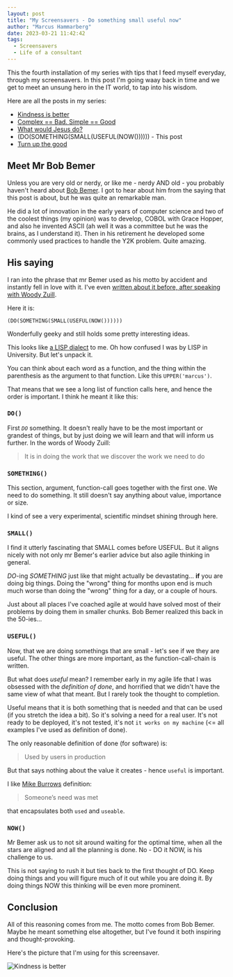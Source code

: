 ```yaml
---
layout: post
title: "My Screensavers - Do something small useful now"
author: "Marcus Hammarberg"
date: 2023-03-21 11:42:42
tags:
  - Screensavers
  - Life of a consultant
---
```


This the fourth installation of my series with tips that I feed myself everyday, through my screensavers. In this post I'm going waay back in time and we get to meet an unsung hero in the IT world, to tap into his wisdom.

Here are all the posts in my series:

- [Kindness is better](http://www.marcusoft.net/2023/03/my-screensavers-kindness-is-better.html)
- [Complex == Bad. Simple == Good](http://www.marcusoft.net/2023/03/my-screensavers-simple-good-complex-bad.html)
- [What would Jesus do?](http://www.marcusoft.net/2023/03/my-screensavers-what-would-jesus-do.html)
- (DO(SOMETHING(SMALL(USEFUL(NOW()))))) - This post
- [Turn up the good](http://www.marcusoft.net/2023/03/my-screensavers-turn-up-the-good.html)

<!-- excerpt-end -->

## Meet Mr Bob Bemer

Unless you are very old or nerdy, or like me - nerdy AND old - you probably haven't heard about [Bob Bemer](https://en.wikipedia.org/wiki/Bob_Bemer). I got to hear about him from the saying that this post is about, but he was quite an remarkable man.

He did a lot of innovation in the early years of computer science and two of the coolest things (my opinion) was to develop, COBOL with Grace Hopper, and also he invented ASCII (ah well it was a committee but he was the brains, as I understand it). Then in his retirement he developed some commonly used practices to handle the Y2K problem. Quite amazing.

## His saying

I ran into the phrase that mr Bemer used as his motto by accident and instantly fell in love with it. I've even [written about it before, after speaking with Woody Zuill](https://www.marcusoft.net/2014/07/talking-with-woody-and-some-thoughts-i.html).

Here it is:

```text
(DO(SOMETHING(SMALL(USEFUL(NOW())))))
```

Wonderfully geeky and still holds some pretty interesting ideas.

This looks like [a LISP dialect](<https://en.wikipedia.org/wiki/Lisp_(programming_language)>) to me. Oh how confused I was by LISP in University. But let's unpack it.

You can think about each word as a function, and the thing within the parenthesis as the argument to that function. Like this `UPPER('marcus')`.

That means that we see a long list of function calls here, and hence the order is important. I think he meant it like this:

### `DO()`

First _`DO`_ something. It doesn't really have to be the most important or grandest of things, but by just doing we will learn and that will inform us further. In the words of Woody Zuill:

> It is in doing the work that we discover the work we need to do

### `SOMETHING()`

This section, argument, function-call goes together with the first one. We need to do something. It still doesn't say anything about value, importance or size.

I kind of see a very experimental, scientific mindset shining through here.

### `SMALL()`

I find it utterly fascinating that SMALL comes before USEFUL. But it aligns nicely with not only mr Bemer's earlier advice but also agile thinking in general.

_DO_-ing _SOMETHING_ just like that might actually be devastating... **if** you are doing big things. Doing the "wrong" thing for months upon end is much much worse than doing the "wrong" thing for a day, or a couple of hours.

Just about all places I've coached agile at would have solved most of their problems by doing them in smaller chunks. Bob Bemer realized this back in the 50-ies...

### `USEFUL()`

Now, that we are doing somethings that are small - let's see if we they are useful. The other things are more important, as the function-call-chain is written.

But what does _useful_ mean? I remember early in my agile life that I was obsessed with the _definition of done_, and horrified that we didn't have the same view of what that meant. But I rarely took the thought to completion.

Useful means that it is both something that is needed and that can be used (if you stretch the idea a bit). So it's solving a need for a real user. It's not ready to be deployed, it's not tested, it's not `it works on my machine` (<= all examples I've used as definition of done).

The only reasonable definition of done (for software) is:

> Used by users in production

But that says nothing about the value it creates - hence `useful` is important.

I like [Mike Burrows](https://blog.agendashift.com/2016/05/25/a-good-working-definition-of-done/) definition:

> Someone’s need was met

that encapsulates both `used` and `useable`.

### `NOW()`

Mr Bemer ask us to not sit around waiting for the optimal time, when all the stars are aligned and all the planning is done. No - DO it NOW, is his challenge to us.

This is not saying to rush it but ties back to the first thought of DO. Keep doing things and you will figure much of it out while you are doing it. By doing things NOW this thinking will be even more prominent.

## Conclusion

All of this reasoning comes from me. The motto comes from Bob Bemer. Maybe he meant something else altogether, but I've found it both inspiring and thought-provoking.

Here's the picture that I'm using for this screensaver.

![Kindness is better](/img/backgrounds.005.png)
